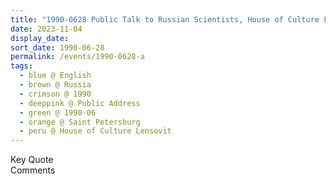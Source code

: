 ```yaml
---
title: "1990-0628 Public Talk to Russian Scientists, House of Culture Lensovit, Saint Petersburg, Russia"
date: 2023-11-04
display_date: 
sort_date: 1990-06-28
permalink: /events/1990-0628-a
tags:
  - blue @ English
  - brown @ Russia
  - crimson @ 1990
  - deeppink @ Public Address
  - green @ 1990-06
  - orange @ Saint Petersburg
  - peru @ House of Culture Lensovit
---
```


<wave-list>
  <list-title color="green" width="75">Key Quote</list-title>
  <list-item color="BlanchedAlmond"  width="200"></list-item>
  <list-item color="Lavender"></list-item>
  <list-item color="BlanchedAlmond"></list-item>
</wave-list>

<br>

<wave-list>
  <list-title color="green" width="75">Comments</list-title>
  <list-item color="BlanchedAlmond"  width="200"></list-item>
  <list-item color="Lavender"></list-item>
  <list-item color="BlanchedAlmond"></list-item>
</wave-list>